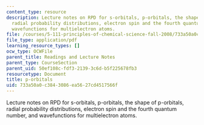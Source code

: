 ```yaml
---
content_type: resource
description: Lecture notes on RPD for s-orbitals, p-orbitals, the shape of p-orbitals,
  radial probability distributions, electron spin and the fourth quantum number, and
  wavefunctions for multielectron atoms.
file: /courses/5-111-principles-of-chemical-science-fall-2008/733a50a0c3843086ea5627cd4517566f_lecnotes07.pdf
file_type: application/pdf
learning_resource_types: []
ocw_type: OCWFile
parent_title: Readings and Lecture Notes
parent_type: CourseSection
parent_uid: 50ef108c-fdf3-2139-3c6d-b5f225678fb3
resourcetype: Document
title: p-orbitals
uid: 733a50a0-c384-3086-ea56-27cd4517566f
---
```

Lecture notes on RPD for s-orbitals, p-orbitals, the shape of p-orbitals, radial probability distributions, electron spin and the fourth quantum number, and wavefunctions for multielectron atoms.

